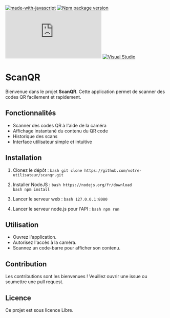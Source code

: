 [![made-with-javascript](https://img.shields.io/badge/Made%20with-JavaScript-1f425f.svg)](https://www.javascript.com)
[![Npm package version](https://badgen.net/npm/v/express)](https://npmjs.com/package/express)
[![Latest release](https://badgen.net/github/release/Naereen/Strapdown.js)](https://github.com/Naereen/Strapdown.js/releases)
[![Visual Studio](https://badgen.net/badge/icon/visualstudio?icon=visualstudio&label)](https://visualstudio.microsoft.com)



# ScanQR

Bienvenue dans le projet **ScanQR**. Cette application permet de scanner des codes QR facilement et rapidement.

## Fonctionnalités

- Scanner des codes QR à l'aide de la caméra
- Affichage instantané du contenu du QR code
- Historique des scans
- Interface utilisateur simple et intuitive

## Installation

1. Clonez le dépôt :
    ``bash
    git clone https://github.com/votre-utilisateur/scanqr.git
    ``

2. Installer NodeJS :
    ``bash
    https://nodejs.org/fr/download
    ``
    <br>
    ``bash
    npm install
    ``

3. Lancer le serveur web :
    ``bash
    127.0.0.1:8080
    ``
4. Lancer le serveur node.js pour l'API :
    ``bash
    npm run
    ``

## Utilisation

- Ouvrez l'application.
- Autorisez l'accès à la caméra.
- Scannez un code-barre pour afficher son contenu.

## Contribution

Les contributions sont les bienvenues ! Veuillez ouvrir une issue ou soumettre une pull request.

## Licence

Ce projet est sous licence Libre.
